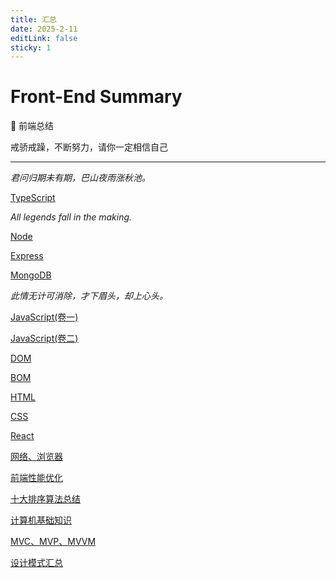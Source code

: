 ```yaml
---
title: 汇总
date: 2025-2-11
editLink: false
sticky: 1
---
```


# Front-End Summary

🌵 前端总结

戒骄戒躁，不断努力，请你一定相信自己

----------------------------------

*君问归期未有期，巴山夜雨涨秋池。*

[TypeScript](/blogs/typescript/01-typescript.md)

*All legends fall in the making.*

[Node](/blogs/nodejs/01-nodejs.md)

[Express](/blogs/nodejs/express.md)

[MongoDB](/blogs/nodejs/mongodb.md)

*此情无计可消除，才下眉头，却上心头。*

[JavaScript(卷一)](/blogs/javascript/01-javascript.md)

[JavaScript(卷二)](/blogs/javascript/02-javascript.md)

[DOM](/blogs/javascript/dom.md)

[BOM](/blogs/javascript/bom.md)

[HTML](/blogs/html.md)

[CSS](/blogs/css/01-css.md)

[React](/blogs/react/01-react.md)

[网络、浏览器](/blogs/network-browser/network-browser.md)

[前端性能优化](/blogs/performance/performance.md)

[十大排序算法总结](/blogs/algorithm/sorting-algorithms.md)

[计算机基础知识](/blogs/cs.md)

[MVC、MVP、MVVM](/blogs/vue/mvvm.md)

[设计模式汇总](/blogs/design-patterns/01-introduction.md)

